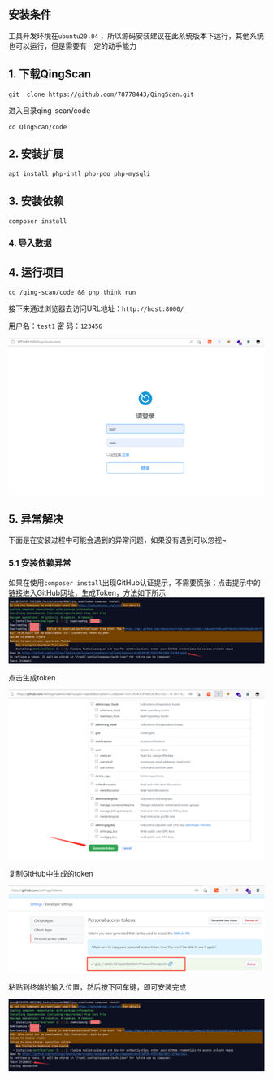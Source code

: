 
## 安装条件
工具开发环境在`ubuntu20.04` ，所以源码安装建议在此系统版本下运行，其他系统也可以运行，但是需要有一定的动手能力

## 1. 下载QingScan
```
git  clone https://github.com/78778443/QingScan.git
```
进入目录qing-scan/code
```
cd QingScan/code
```



## 2. 安装扩展
```
apt install php-intl php-pdo php-mysqli
```
## 3. 安装依赖
```
composer install
```
### 4. 导入数据




## 4. 运行项目
```
cd /qing-scan/code && php think run
```

接下来通过浏览器去访问URL地址：`http://host:8000/` 

用户名：`test1` 密    码：`123456`

![](images/20211206164654.png)


## 5. 异常解决

下面是在安装过程中可能会遇到的异常问题，如果没有遇到可以忽视~

### 5.1 安装依赖异常

如果在使用`composer install`出现GitHub认证提示，不需要慌张；点击提示中的链接进入GitHub网址，生成Token，方法如下所示
![](images/QQ截图20211206163805.png)

点击生成token

![](images/20211206164002.png)

复制GitHub中生成的token

![](images/20211206164143.png)

粘贴到终端的输入位置，然后按下回车键，即可安装完成

![](images/20211206164420.png)